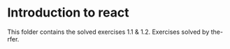 # Introduction to react

This folder contains the solved exercises 1.1 & 1.2.
Exercises solved by the-rfer.
